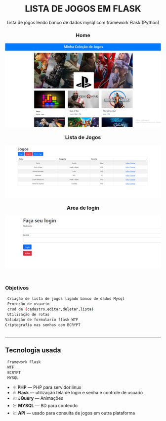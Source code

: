 <h1 align="center">

<br>
LISTA DE JOGOS EM FLASK
</h1>

<p align="center">
Lista de jogos lendo banco de dados mysql com framework Flask (Python)
<p align="center">
  
</p>

<div align="center">



### Home


  <img src="img/home.png" alt="web" align="center" width="525"><br>

  ### Lista de Jogos

  <img src="img/lista.png" alt="web" align="center" width="525"><br>

   ### Area de login

  <img src="img/login.png" alt="web" align="center" width="525"><br>
  
  <br> 

</div>


 ### Objetivos
```sh
 Criação de lista de jogos ligado banco de dados Mysql
 Proteção de usuario
 crud de (cadastro,editar,deletar,lista)
 Utilização de rotas
Validação de formulario flask WTF
Criptografia nas senhas com BCRYPT
 

```


<hr />

## Tecnologia usada

```sh
 Framework Flask
 WTF
 BCRYPT
 MYSQL
```




- ⚛️ **PHP** — PHP para servidor linux
- ⚛️ **Flask** — utilização tela de login e senha e controle de usuario
- 💹 **JQuery** — Animações
- 💹 **MYSQL** — BD para conteudo
- 💹 **API** — usado para consulta de jogos em outra plataforma








